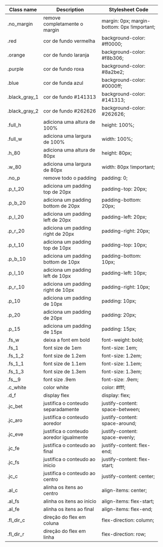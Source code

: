 | Class name | Description | Stylesheet Code | 
| ------ | ----- | ----- | 
| .no_margin | remove completamente o margin | margin: 0px; margin-bottom: 0px !important; | 
| .red | cor de fundo vermelha | background-color: #ff0000; | 
| .orange | cor de fundo laranja | background-color: #f8b306; | 
| .purple | cor de fundo roxa | background-color: #8a2be2; | 
| .blue | cor de funda azul | background-color: #0000ff; | 
| .black_gray_1 | cor de fundo #141313 | background-color: #141313; | 
| .black_gray_2 | cor de fundo #262626 | background-color: #262626; | 
| .full_h | adiciona uma altura de 100% | height: 100%; | 
| .full_w | adiciona uma largura de 100% | width: 100%; | 
| .h_80 | adiciona uma altura de 80px | height: 80px; | 
| .w_80 | adiciona uma largura de 80px | width: 80px !important; | 
| .no_p | remove todo o padding | padding: 0; | 
| .p_t_20 | adiciona um padding top de 20px | padding-top: 20px; | 
| .p_b_20 | adiciona um padding bottom de 20px | padding-bottom: 20px; | 
| .p_l_20 | adiciona um padding left de 20px | padding-left: 20px; | 
| .p_r_20 | adiciona um padding right de 20px | padding-right: 20px; | 
| .p_t_10 | adiciona um padding top de 10px | padding-top: 10px; | 
| .p_b_10 | adiciona um padding bottom de 10px | padding-bottom: 10px; | 
| .p_l_10 | adiciona um padding left de 10px | padding-left: 10px; | 
| .p_r_10 | adiciona um padding right de 10px | padding-right: 10px; | 
| .p_10 | adiciona um padding de 10px | padding: 10px; | 
| .p_20 | adiciona um padding de 20px | padding: 20px; | 
| .p_15 | adiciona um padding de 15px | padding: 15px; | 
| .fs_w | deixa a font em bold | font-weight: bold; | 
| .fs_1 | font size de 1em | font-size: 1em; | 
| .fs_1_2 | font size de 1.2em | font-size: 1.2em; | 
| .fs_1_1 | font size de 1.1em | font-size: 1.1em; | 
| .fs_1_3 | font size de 1.3em | font-size: 1.3em; | 
| .fs__9 | font size .9em | font-size: .9em; | 
| .c_white | color white | color: #fff; | 
| .d_f | display flex | display: flex; | 
| .jc_bet | justifica o conteudo separadamente | justify-content: space-between; | 
| .jc_aro | justifica o conteudo aoredor | justify-content: space-around; | 
| .jc_eve | justifica o conteudo aoredor igualmente | justify-content: space-evenly; | 
| .jc_fe | justifica o conteudo ao final | justify-content: flex-end; | 
| .jc_fs | justifica o conteudo ao inicio | justify-content: flex-start; | 
| .jc_c | justifica o conteudo ao centro | justify-content: center; | 
| .al_c | alinha os itens ao centro | align-items: center; | 
| .al_fs | alinha os itens ao inicio | align-items: flex-start; | 
| .al_fe | alinha os itens ao final | align-items: flex-end; | 
| .fl_dir_c | direção do flex em coluna | flex-direction: column; | 
| .fl_dir_r | direção do flex em linha | flex-direction: row; | 
